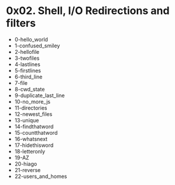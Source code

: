 # 0x02. Shell, I/O Redirections and filters

- 0-hello_world
- 1-confused_smiley 
- 2-hellofile
- 3-twofiles
- 4-lastlines
- 5-firstlines
- 6-third_line
- 7-file
- 8-cwd_state 
- 9-duplicate_last_line 
- 10-no_more_js 
- 11-directories
- 12-newest_files
- 13-unique
- 14-findthatword
- 15-countthatword
- 16-whatsnext
- 17-hidethisword
- 18-letteronly
- 19-AZ 
- 20-hiago 
- 21-reverse 
- 22-users_and_homes
